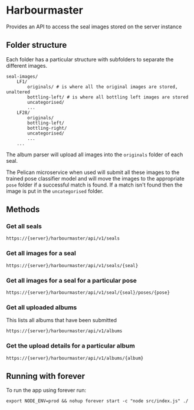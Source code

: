 # Harbourmaster

Provides an API to access the seal images stored on the server instance

## Folder structure

Each folder has a particular structure with subfolders to separate the different images.

```
seal-images/
    LF1/
        originals/ # is where all the original images are stored, unaltered
        bottling-left/ # is where all bottling left images are stored
        uncategorised/
        ...
    LF28/
        originals/
        bottling-left/
        bottling-right/
        uncategorised/
        ...
    ...
```

The album parser will upload all images into the `originals` folder of each seal.

The Pelican microservice when used will submit all these images to the trained pose classifier model and will move the images to the appropriate `pose` folder if a successful match is found. If a match isn't found then the image is put in the `uncategorised` folder.

## Methods

### Get all seals

`https://{server}/harbourmaster/api/v1/seals`

### Get all images for a seal

`https://{server}/harbourmaster/api/v1/seals/{seal}`


### Get all images for a seal for a particular pose

`https://{server}/harbourmaster/api/v1/seal/{seal}/poses/{pose}`

### Get all uploaded albums

This lists all albums that have been submitted

`https://{server}/harbourmaster/api/v1/albums`


### Get the upload details for a particular album

`https://{server}/harbourmaster/api/v1/albums/{album}`


## Running with forever

To run the app using forever run:

```
export NODE_ENV=prod && nohup forever start -c "node src/index.js" ./
```
